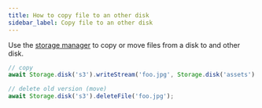 ```yaml
---
title: How to copy file to an other disk
sidebar_label: Copy file to an other disk
---
```


Use the [storage manager](https://daniel-samson.github.io/typefs/docs/api/storage) to copy or move files from a disk to and other disk.

```typescript
// copy
await Storage.disk('s3').writeStream('foo.jpg', Storage.disk('assets').readStream('foo.jpg'));

// delete old version (move)
await Storage.disk('s3').deleteFile('foo.jpg');
```
